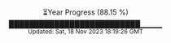 <p align="center">
⏳Year Progress (88.15 %) <br>
██████████████████████████▁▁▁▁ <br>
<sub>Updated: Sat, 18 Nov 2023 18:19:26 GMT</sub>
</p>

